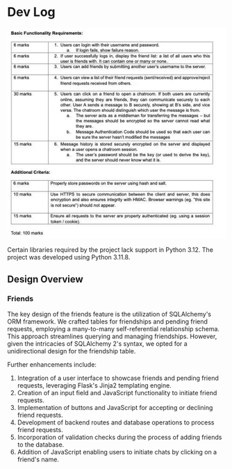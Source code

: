 # Dev Log

![task](task.jpg)

Certain libraries required by the project lack support in Python 3.12. The project was developed using Python 3.11.8.

## Design Overview

### Friends

The key design of the friends feature is the utilization of SQLAlchemy's ORM framework. We crafted tables for friendships and pending friend requests, employing a many-to-many self-referential relationship schema. This approach streamlines querying and managing friendships. However, given the intricacies of SQLAlchemy 2's syntax, we opted for a unidirectional design for the friendship table.

Further enhancements include:

1. Integration of a user interface to showcase friends and pending friend requests, leveraging Flask's Jinja2 templating engine.
2. Creation of an input field and JavaScript functionality to initiate friend requests.
3. Implementation of buttons and JavaScript for accepting or declining friend requests.
4. Development of backend routes and database operations to process friend requests.
5. Incorporation of validation checks during the process of adding friends to the database.
6. Addition of JavaScript enabling users to initiate chats by clicking on a friend's name.

